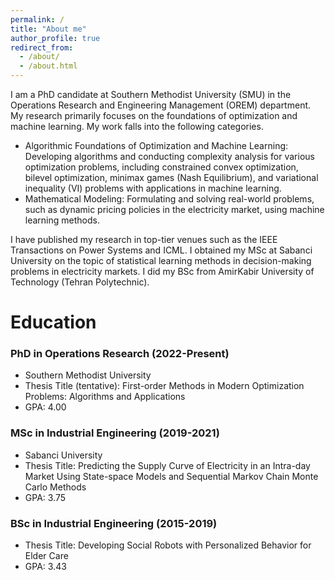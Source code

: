 ```yaml
---
permalink: /
title: "About me"
author_profile: true
redirect_from: 
  - /about/
  - /about.html
---
```


I am a PhD candidate at Southern Methodist University (SMU) in the Operations Research and Engineering Management (OREM) department. My research primarily focuses on the foundations of optimization and machine learning. My work falls into the following categories.

* Algorithmic Foundations of Optimization and Machine Learning: Developing algorithms and conducting complexity analysis for various optimization problems, including constrained convex optimization, bilevel optimization, minimax games (Nash Equilibrium), and variational inequality (VI) problems with applications in machine learning. 
* Mathematical Modeling: Formulating and solving real-world problems, such as dynamic pricing policies in the electricity market, using machine learning methods.

I have published my research in top-tier venues such as the IEEE Transactions on Power Systems and ICML. I obtained my MSc at Sabanci University on the topic of statistical learning methods in decision-making problems in electricity markets. I did my BSc from AmirKabir University of Technology (Tehran Polytechnic). 

Education
======
### PhD in Operations Research (2022-Present)
* Southern Methodist University
* Thesis Title (tentative): First-order Methods in Modern Optimization Problems: Algorithms and Applications
* GPA: 4.00
### MSc in Industrial Engineering (2019-2021)
* Sabanci University
* Thesis Title: Predicting the Supply Curve of Electricity in an Intra-day Market Using State-space Models and Sequential Markov Chain Monte Carlo Methods
* GPA: 3.75
### BSc in Industrial Engineering (2015-2019)
* Thesis Title: Developing Social Robots with Personalized Behavior for Elder Care
* GPA: 3.43
